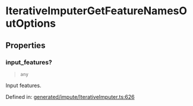 # IterativeImputerGetFeatureNamesOutOptions

## Properties

### input\_features?

> `any`

Input features.

Defined in:  [generated/impute/IterativeImputer.ts:626](https://github.com/transitive-bullshit/scikit-learn-ts/blob/b59c1ff/packages/sklearn/src/generated/impute/IterativeImputer.ts#L626)
